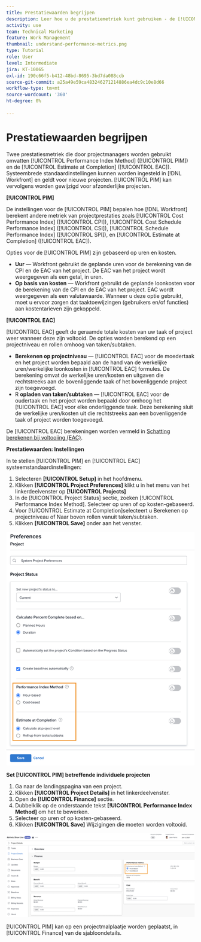 ```yaml
---
title: Prestatiewaarden begrijpen
description: Leer hoe u de prestatiemetriek kunt gebruiken - de [!UICONTROL Performance Index Method] ([!UICONTROL PIM]) en de [!UICONTROL Estimate at Completion] ([!UICONTROL EAC]).
activity: use
team: Technical Marketing
feature: Work Management
thumbnail: understand-performance-metrics.png
type: Tutorial
role: User
level: Intermediate
jira: KT-10065
exl-id: 190c66f5-b412-48bd-8695-3bd7da088ccb
source-git-commit: a25a49e59ca483246271214886ea4dc9c10e8d66
workflow-type: tm+mt
source-wordcount: '360'
ht-degree: 0%

---
```


# Prestatiewaarden begrijpen

Twee prestatiesmetriek die door projectmanagers worden gebruikt omvatten [!UICONTROL Performance Index Method] ([!UICONTROL PIM]) en de [!UICONTROL Estimate at Completion] ([!UICONTROL EAC]). Systeembrede standaardinstellingen kunnen worden ingesteld in [!DNL Workfront] en geldt voor nieuwe projecten. [!UICONTROL PIM] kan vervolgens worden gewijzigd voor afzonderlijke projecten.

**[!UICONTROL PIM]**

De instellingen voor de [!UICONTROL PIM] bepalen hoe [!DNL Workfront] berekent andere metriek van projectprestaties zoals [!UICONTROL Cost Performance Index] ([!UICONTROL CPI]), [!UICONTROL Cost Schedule Performance Index] ([!UICONTROL CSI]), [!UICONTROL Schedule Performance Index] ([!UICONTROL SPI]), en [!UICONTROL Estimate at Completion] ([!UICONTROL EAC]).

Opties voor de [!UICONTROL PIM] zijn gebaseerd op uren en kosten.

* **Uur** — Workfront gebruikt de geplande uren voor de berekening van de CPI en de EAC van het project. De EAC van het project wordt weergegeven als een getal, in uren.
* **Op basis van kosten** — Workfront gebruikt de geplande loonkosten voor de berekening van de CPI en de EAC van het project. EAC wordt weergegeven als een valutawaarde. Wanneer u deze optie gebruikt, moet u ervoor zorgen dat taaktoewijzingen (gebruikers en/of functies) aan kostentarieven zijn gekoppeld.

**[!UICONTROL EAC]**

[!UICONTROL EAC] geeft de geraamde totale kosten van uw taak of project weer wanneer deze zijn voltooid. De opties worden berekend op een projectniveau en rollen omhoog van taken/subtaken.

* **Berekenen op projectniveau** — [!UICONTROL EAC] voor de moedertaak en het project worden bepaald aan de hand van de werkelijke uren/werkelijke loonkosten in [!UICONTROL EAC] formules. De berekening omvat de werkelijke uren/kosten en uitgaven die rechtstreeks aan de bovenliggende taak of het bovenliggende project zijn toegevoegd.
* R **opladen van taken/subtaken** — [!UICONTROL EAC] voor de oudertaak en het project worden bepaald door omhoog het [!UICONTROL EAC] voor elke onderliggende taak. Deze berekening sluit de werkelijke uren/kosten uit die rechtstreeks aan een bovenliggende taak of project worden toegevoegd.

De [!UICONTROL EAC] berekeningen worden vermeld in [Schatting berekenen bij voltooiing (EAC)](https://experienceleague.adobe.com/docs/workfront/using/manage-work/projects/project-finances/calculate-eac.html?lang=en).

**Prestatiewaarden: Instellingen**

In te stellen [!UICONTROL PIM] en [!UICONTROL EAC] systeemstandaardinstellingen:

1. Selecteren **[!UICONTROL Setup]** in het hoofdmenu.
1. Klikken **[!UICONTROL Project Preferences]** klikt u in het menu van het linkerdeelvenster op **[!UICONTROL Projects]**
1. In de [!UICONTROL Project Status] sectie, zoeken [!UICONTROL Performance Index Method]. Selecteer op uren of op kosten-gebaseerd.
1. Voor [!UICONTROL Estimate at Completion]selecteert u Berekenen op projectniveau of Naar boven rollen vanuit taken/subtaken.
1. Klikken **[!UICONTROL Save]** onder aan het venster.

![Een afbeelding van de [!UICONTROL Project Preferences] scherm](assets/setting-up-finances-1.png)

**Set [!UICONTROL PIM] betreffende individuele projecten**

1. Ga naar de landingspagina van een project.
1. Klikken **[!UICONTROL Project Details]** in het linkerdeelvenster.
1. Open de **[!UICONTROL Finance]** sectie.
1. Dubbelklik op de onderstaande tekst **[!UICONTROL Performance Index Method]** om het te bewerken.
1. Selecteer op uren of op kosten-gebaseerd.
1. Klikken **[!UICONTROL Save]** Wijzigingen die moeten worden voltooid.

![Een afbeelding van de [!UICONTROL Project Details] scherm](assets/setting-up-finances-2.png)

[!UICONTROL PIM] kan op een projectmalplaatje worden geplaatst, in [!UICONTROL Finance] van de sjabloondetails.
